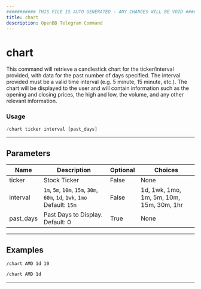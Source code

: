 ```yaml
---
########### THIS FILE IS AUTO GENERATED - ANY CHANGES WILL BE VOID ###########
title: chart
description: OpenBB Telegram Command
---
```


# chart

This command will retrieve a candlestick chart for the ticker/interval provided, with data for the past number of days specified. The interval provided must be a valid time interval (e.g. 5 minute, 15 minute, etc.). The chart will be displayed to the user and will contain information such as the opening and closing prices, the high and low, the volume, and any other relevant information.

### Usage

```python wordwrap
/chart ticker interval [past_days]
```

---

## Parameters

| Name | Description | Optional | Choices |
| ---- | ----------- | -------- | ------- |
| ticker | Stock Ticker | False | None |
| interval | `1m`, `5m`, `10m`, `15m`, `30m`, `60m`, `1d`, `1wk`, `1mo` Default: `15m` | False | 1d, 1wk, 1mo, 1m, 5m, 10m, 15m, 30m, 1hr |
| past_days | Past Days to Display. Default: 0 | True | None |


---

## Examples

```
/chart AMD 1d 10
```

```
/chart AMD 1d
```

---
